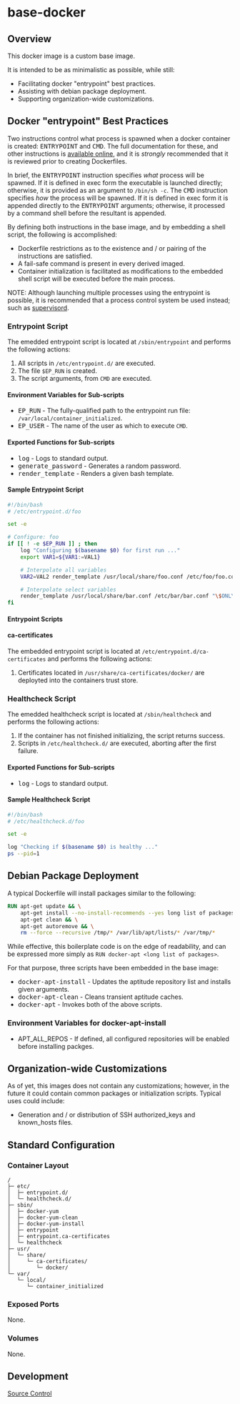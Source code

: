 # base-docker

## Overview

This docker image is a custom base image.

It is intended to be as minimalistic as possible, while still:

* Facilitating docker "entrypoint" best practices.
* Assisting with debian package deployment.
* Supporting organization-wide customizations.

## Docker "entrypoint" Best Practices

Two instructions control what process is spawned when a docker container is created: <tt>ENTRYPOINT</tt> and <tt>CMD</tt>. The full documentation for these, and other instructions is [available online](https://docs.docker.com/reference/builder/), and it is *strongly* recommended that it is reviewed prior to creating Dockerfiles.

In brief, the <tt>ENTRYPOINT</tt> instruction specifies _what_ process will be spawned. If it is defined in exec form the executable is launched directly; otherwise, it is provided as an argument to `/bin/sh -c`. The <tt>CMD</tt> instruction specifies _how_ the process will be spawned. If it is defined in exec form it is appended directly to the <tt>ENTRYPOINT</tt> arguments; otherwise, it processed by a command shell before the resultant is appended.

By defining both instructions in the base image, and by embedding a shell script, the following is accomplished:

* Dockerfile restrictions as to the existence and / or pairing of the instructions are satisfied.
* A fail-safe command is present in every derived imaged.
* Container initialization is facilitated as modifications to the embedded shell script will be executed before the main process.

NOTE: Although launching multiple processes using the entrypoint is possible, it is recommended that a process control system be used instead; such as [supervisord](http://supervisord.org/).

### Entrypoint Script

The emedded entrypoint script is located at `/sbin/entrypoint` and performs the following actions:

1. All scripts in `/etc/entrypoint.d/` are executed.
2. The file `$EP_RUN` is created.
3. The script arguments, from `CMD` are executed.

#### Environment Variables for Sub-scripts

* <tt>EP_RUN</tt> - The fully-qualified path to the entrypoint run file: `/var/local/container_initialized`.
* <tt>EP_USER</tt> - The name of the user as which to execute `CMD`.

#### Exported Functions for Sub-scripts

* <tt>log</tt> - Logs to standard output.
* <tt>generate_password</tt> - Generates a random password.
* <tt>render_template</tt> - Renders a given bash template.

#### Sample Entrypoint Script

```bash
#!/bin/bash
# /etc/entrypoint.d/foo

set -e

# Configure: foo
if [[ ! -e $EP_RUN ]] ; then
	log "Configuring $(basename $0) for first run ..."
	export VAR1=${VAR1:=VAL1}

    # Interpolate all variables
	VAR2=VAL2 render_template /usr/local/share/foo.conf /etc/foo/foo.conf

    # Interpolate select variables
	render_template /usr/local/share/bar.conf /etc/bar/bar.conf "\$ONLY \$THESE \$VARS"
fi
```

#### Entrypoint Scripts

#### ca-certificates

The embedded entrypoint script is located at `/etc/entrypoint.d/ca-certificates` and performs the following actions:

1. Certificates located in `/usr/share/ca-certificates/docker/` are deployted into the containers trust store.

### Healthcheck Script

The emedded healthcheck script is located at `/sbin/healthcheck` and performs the following actions:

1. If the container has not finished initializing, the script returns success.
2. Scripts in `/etc/healthcheck.d/` are executed, aborting after the first failure.

#### Exported Functions for Sub-scripts

* <tt>log</tt> - Logs to standard output.

#### Sample Healthcheck Script

```bash
#!/bin/bash
# /etc/healthcheck.d/foo

set -e

log "Checking if $(basename $0) is healthy ..."
ps --pid=1
```

## Debian Package Deployment

A typical Dockerfile will install packages similar to the following:

```dockerfile
RUN apt-get update && \
	apt-get install --no-install-recommends --yes long list of packages && \
	apt-get clean && \
	apt-get autoremove && \
	rm --force --recursive /tmp/* /var/lib/apt/lists/* /var/tmp/*
```

While effective, this boilerplate code is on the edge of readability, and can be expressed more simply as `RUN docker-apt <long list of packages>`.

For that purpose, three scripts have been embedded in the base image:

* <tt>docker-apt-install</tt> - Updates the aptitude repository list and installs given arguments.
* <tt>docker-apt-clean</tt> - Cleans transient aptitude caches.
* <tt>docker-apt</tt> - Invokes both of the above scripts.

### Environment Variables for docker-apt-install

* APT_ALL_REPOS - If defined, all configured repositories will be enabled before installing packges.

## Organization-wide Customizations

As of yet, this images does not contain any customizations; however, in the future it could contain common packages or initialization scripts. Typical uses could include:

* Generation and / or distribution of SSH authorized_keys and known_hosts files.

## Standard Configuration

### Container Layout

```
/
├─ etc/
│  ├─ entrypoint.d/
│  └─ healthcheck.d/
├─ sbin/
│  ├─ docker-yum
│  ├─ docker-yum-clean
│  ├─ docker-yum-install
│  ├─ entrypoint
│  ├─ entrypoint.ca-certificates
│  └─ healthcheck
├─ usr/
│  └─ share/
│     └─ ca-certificates/
│        └─ docker/
└─ var/
   └─ local/
      └─ container_initialized
```

### Exposed Ports

None.

### Volumes

None.

## Development

[Source Control](https://github.com/crashvb/base-docker)

